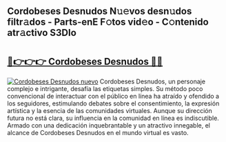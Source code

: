 ## Cordobeses Desnudos N𝚞𝚎vos desn𝚞dos filtr𝚊dos - Parts-enE F𝚘tos vid𝚎o - C𝚘ntenido atr𝚊ctivo S3DIo

# <h2><a href="http://mbaxxra.tromn.icu/?c=Cordobeses+Desnudos">🔗👉👉👉 Cordobeses Desnudos 🔗🔗</a></h2>

[![Cordobeses Desnudos nuevo](https://i.imgur.com/pEAQMta.gif)](http://mbaxxra.tromn.icu/?c=Cordobeses+Desnudos)
Cordobeses Desnudos, un personaje complejo e intrigante, desafía las etiquetas simples. Su método poco convencional de interactuar con el público en línea ha atraído y ofendido a los seguidores, estimulando debates sobre el consentimiento, la expresión artística y la esencia de las comunidades virtuales. Aunque su dirección futura no está clara, su influencia en la comunidad en línea es indiscutible. Armado con una dedicación inquebrantable y un atractivo innegable, el alcance de Cordobeses Desnudos en el mundo virtual es vasto.
